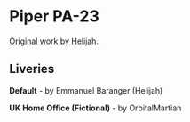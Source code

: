 # Piper PA-23

[Original work by Helijah](http://helijah.free.fr/flightgear/les-appareils/pa23/appareil.htm).

## Liveries
**Default** - by Emmanuel Baranger (Helijah)

**UK Home Office (Fictional)** - by OrbitalMartian
